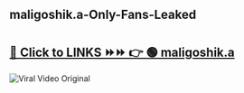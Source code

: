 
 ## maligoshik.a-Only-Fans-Leaked

# <h2><a href="https://clipsfans.com/maligoshik.a&ref=git">🔗 Click to LINKS ⏩⏩ 👉 🟢 maligoshik.a </a></h2>

<a href="https://clipsfans.com/maligoshik.a&ref=git" rel="nofollow" data-target="animated-image.originalLink"><img src="https://i.ibb.co.com/xMMVF88/686577567.gif" alt="Viral Video Original" style="max-width: 100%; display: inline-block;" data-target="animated-image.originalImage"></a>
